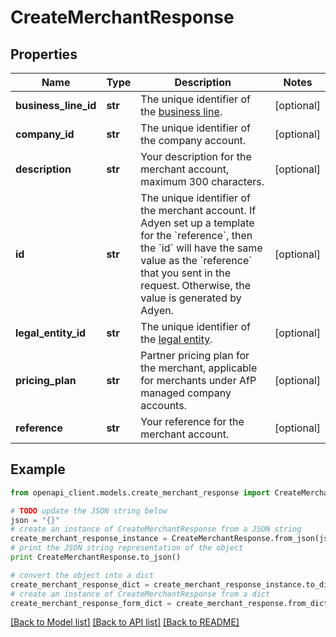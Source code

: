 # CreateMerchantResponse


## Properties
Name | Type | Description | Notes
------------ | ------------- | ------------- | -------------
**business_line_id** | **str** | The unique identifier of the [business line](https://docs.adyen.com/api-explorer/#/legalentity/latest/post/businessLines). | [optional] 
**company_id** | **str** | The unique identifier of the company account. | [optional] 
**description** | **str** | Your description for the merchant account, maximum 300 characters. | [optional] 
**id** | **str** | The unique identifier of the merchant account. If Adyen set up a template for the &#x60;reference&#x60;, then the &#x60;id&#x60; will have the same value as the &#x60;reference&#x60; that you sent in the request. Otherwise, the value is generated by Adyen. | [optional] 
**legal_entity_id** | **str** | The unique identifier of the [legal entity](https://docs.adyen.com/api-explorer/#/legalentity/latest/post/legalEntities). | [optional] 
**pricing_plan** | **str** | Partner pricing plan for the merchant, applicable for merchants under AfP managed company accounts. | [optional] 
**reference** | **str** | Your reference for the merchant account. | [optional] 

## Example

```python
from openapi_client.models.create_merchant_response import CreateMerchantResponse

# TODO update the JSON string below
json = "{}"
# create an instance of CreateMerchantResponse from a JSON string
create_merchant_response_instance = CreateMerchantResponse.from_json(json)
# print the JSON string representation of the object
print CreateMerchantResponse.to_json()

# convert the object into a dict
create_merchant_response_dict = create_merchant_response_instance.to_dict()
# create an instance of CreateMerchantResponse from a dict
create_merchant_response_form_dict = create_merchant_response.from_dict(create_merchant_response_dict)
```
[[Back to Model list]](../README.md#documentation-for-models) [[Back to API list]](../README.md#documentation-for-api-endpoints) [[Back to README]](../README.md)


